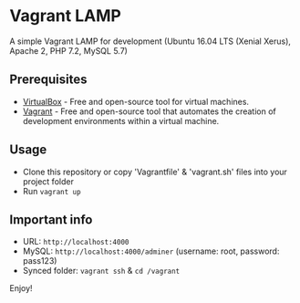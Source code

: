 Vagrant LAMP
============
A simple Vagrant LAMP for development (Ubuntu 16.04 LTS (Xenial Xerus), Apache 2, PHP 7.2, MySQL 5.7)

Prerequisites
-------------
- [VirtualBox](https://www.virtualbox.org/) - Free  and open-source tool for virtual machines.
- [Vagrant](https://www.vagrantup.com/) - Free and open-source tool that automates the creation of development environments within a virtual machine.

Usage
-----
- Clone this repository or copy 'Vagrantfile' & 'vagrant.sh' files into your project folder
- Run `vagrant up`

Important info
--------------
- URL: `http://localhost:4000`
- MySQL: `http://localhost:4000/adminer` (username: root, password: pass123)
- Synced folder: `vagrant ssh` & `cd /vagrant`

Enjoy!